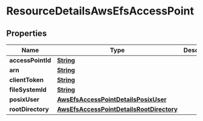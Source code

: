 

# ResourceDetailsAwsEfsAccessPoint


## Properties

| Name | Type | Description | Notes |
|------------ | ------------- | ------------- | -------------|
|**accessPointId** | [**String**](String.md) |  |  [optional] |
|**arn** | [**String**](String.md) |  |  [optional] |
|**clientToken** | [**String**](String.md) |  |  [optional] |
|**fileSystemId** | [**String**](String.md) |  |  [optional] |
|**posixUser** | [**AwsEfsAccessPointDetailsPosixUser**](AwsEfsAccessPointDetailsPosixUser.md) |  |  [optional] |
|**rootDirectory** | [**AwsEfsAccessPointDetailsRootDirectory**](AwsEfsAccessPointDetailsRootDirectory.md) |  |  [optional] |



